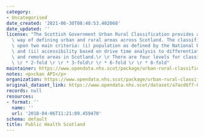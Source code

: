 ```yaml
---
category:
- Uncategorised
date_created: '2021-06-30T08:48:53.402068'
date_updated: ''
license: "The Scottish Government Urban Rural Classification provides a consistent\
  \ way of defining urban and rural areas across Scotland. The classification is based\
  \ upon two main criteria: (i) population as defined by the National Records of Scotland,\
  \ and (ii) accessibility based on drive time analysis to differentiate between accessible\
  \ and remote areas in Scotland.\r \r There are four levels for classification \r\
  \ \r * 2-fold \r \r * 3-fold\r \r * 6-fold \r \r * 8-fold"
maintainer: https://www.opendata.nhs.scot/package/urban-rural-classification
notes: <p>ckan API</p>
organization: https://www.opendata.nhs.scot/package/urban-rural-classification
original_dataset_link: https://www.opendata.nhs.scot/dataset/a7acd6f7-8f50-4433-b952-cee6807d0ff6/resource/c8bd76cd-6613-4dd7-8a28-6c99a16dc678/download/datazone2011_urban_rural_2016.csv
records: null
resources:
- format: ''
  name: ''
  url: '2018-04-06T11:21:09.459470'
schema: default
title: Public Health Scotland
---
```

